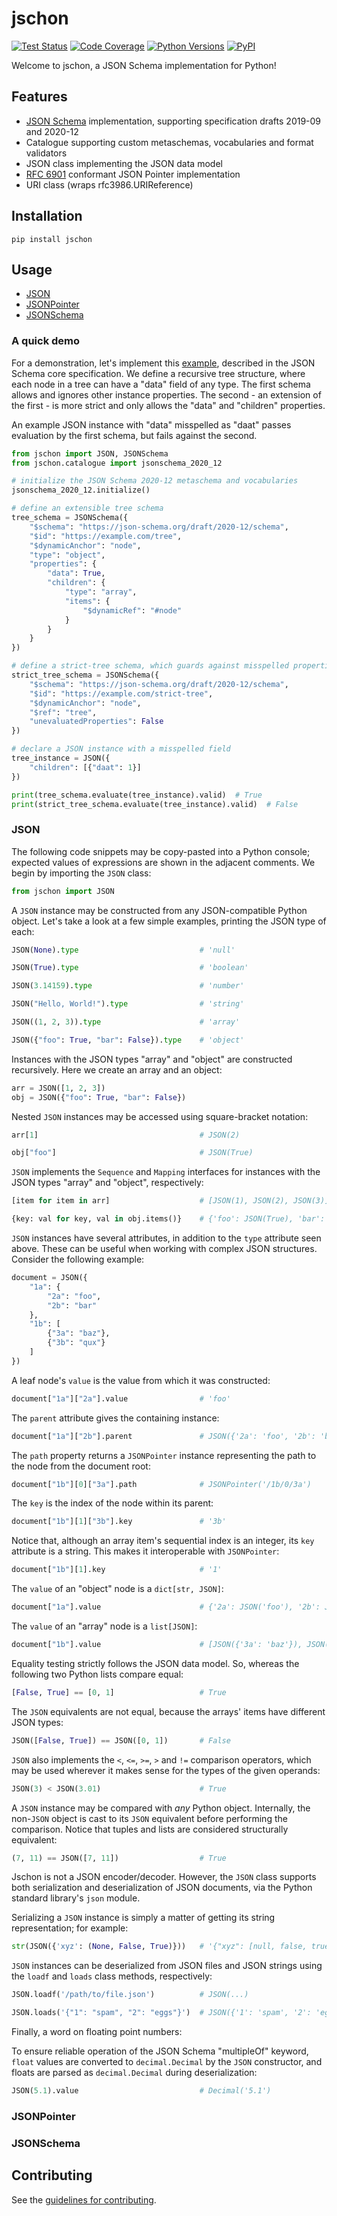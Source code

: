 # jschon

[![Test Status](https://github.com/marksparkza/jschon/actions/workflows/tests.yml/badge.svg)](https://github.com/marksparkza/jschon/actions/workflows/tests.yml)
[![Code Coverage](https://codecov.io/gh/marksparkza/jschon/branch/main/graph/badge.svg)](https://codecov.io/gh/marksparkza/jschon)
[![Python Versions](https://img.shields.io/pypi/pyversions/jschon)](https://pypi.org/project/jschon)
[![PyPI](https://img.shields.io/pypi/v/jschon)](https://pypi.org/project/jschon)

Welcome to jschon, a JSON Schema implementation for Python!

## Features
* [JSON Schema](https://json-schema.org) implementation, supporting specification drafts
  2019-09 and 2020-12
* Catalogue supporting custom metaschemas, vocabularies and format validators
* JSON class implementing the JSON data model
* [RFC 6901](https://tools.ietf.org/html/rfc6901) conformant JSON Pointer implementation
* URI class (wraps rfc3986.URIReference)

## Installation
    pip install jschon

## Usage
* [JSON](#json)
* [JSONPointer](#jsonpointer)
* [JSONSchema](#jsonschema)

### A quick demo
For a demonstration, let's implement this
[example](https://json-schema.org/draft/2020-12/json-schema-core.html#recursive-example),
described in the JSON Schema core specification. We define a recursive tree structure,
where each node in a tree can have a "data" field of any type. The first schema
allows and ignores other instance properties. The second - an extension of the first -
is more strict and only allows the "data" and "children" properties.

An example JSON instance with "data" misspelled as "daat" passes evaluation by the first
schema, but fails against the second.

```python
from jschon import JSON, JSONSchema
from jschon.catalogue import jsonschema_2020_12

# initialize the JSON Schema 2020-12 metaschema and vocabularies
jsonschema_2020_12.initialize()

# define an extensible tree schema
tree_schema = JSONSchema({
    "$schema": "https://json-schema.org/draft/2020-12/schema",
    "$id": "https://example.com/tree",
    "$dynamicAnchor": "node",
    "type": "object",
    "properties": {
        "data": True,
        "children": {
            "type": "array",
            "items": {
                "$dynamicRef": "#node"
            }
        }
    }
})

# define a strict-tree schema, which guards against misspelled properties
strict_tree_schema = JSONSchema({
    "$schema": "https://json-schema.org/draft/2020-12/schema",
    "$id": "https://example.com/strict-tree",
    "$dynamicAnchor": "node",
    "$ref": "tree",
    "unevaluatedProperties": False
})

# declare a JSON instance with a misspelled field
tree_instance = JSON({
    "children": [{"daat": 1}]
})

print(tree_schema.evaluate(tree_instance).valid)  # True
print(strict_tree_schema.evaluate(tree_instance).valid)  # False
```

### JSON
The following code snippets may be copy-pasted into a Python console;
expected values of expressions are shown in the adjacent comments.
We begin by importing the `JSON` class:
```py
from jschon import JSON
```
A `JSON` instance may be constructed from any JSON-compatible Python object.
Let's take a look at a few simple examples, printing the JSON type of each:
```py
JSON(None).type                           # 'null'
```
```py
JSON(True).type                           # 'boolean'
```
```py
JSON(3.14159).type                        # 'number'
```
```py
JSON("Hello, World!").type                # 'string'
```
```py
JSON((1, 2, 3)).type                      # 'array'
```
```py
JSON({"foo": True, "bar": False}).type    # 'object'
```
Instances with the JSON types "array" and "object" are constructed recursively.
Here we create an array and an object:
```py
arr = JSON([1, 2, 3])
obj = JSON({"foo": True, "bar": False})
```
Nested `JSON` instances may be accessed using square-bracket notation:
```py
arr[1]                                    # JSON(2)
```
```py
obj["foo"]                                # JSON(True)
```
`JSON` implements the `Sequence` and `Mapping` interfaces for instances with
the JSON types "array" and "object", respectively:
```py
[item for item in arr]                    # [JSON(1), JSON(2), JSON(3)]
```
```py
{key: val for key, val in obj.items()}    # {'foo': JSON(True), 'bar': JSON(False)}
```
`JSON` instances have several attributes, in addition to the `type` attribute
seen above. These can be useful when working with complex JSON structures.
Consider the following example:
```py
document = JSON({
    "1a": {
        "2a": "foo",
        "2b": "bar"
    },
    "1b": [
        {"3a": "baz"},
        {"3b": "qux"}
    ]
})
```
A leaf node's `value` is the value from which it was constructed:
```py
document["1a"]["2a"].value                # 'foo'
```
The `parent` attribute gives the containing instance:
```py
document["1a"]["2b"].parent               # JSON({'2a': 'foo', '2b': 'bar'})
```
The `path` property returns a `JSONPointer` instance representing the path to the
node from the document root:
```py
document["1b"][0]["3a"].path              # JSONPointer('/1b/0/3a')
```
The `key` is the index of the node within its parent:
```py
document["1b"][1]["3b"].key               # '3b'
```
Notice that, although an array item's sequential index is an integer, its `key`
attribute is a string. This makes it interoperable with `JSONPointer`:
```py
document["1b"][1].key                     # '1'
```
The `value` of an "object" node is a `dict[str, JSON]`:
```py
document["1a"].value                      # {'2a': JSON('foo'), '2b': JSON('bar')}
```
The `value` of an "array" node is a `list[JSON]`:
```py
document["1b"].value                      # [JSON({'3a': 'baz'}), JSON({'3b': 'qux'})]
```
Equality testing strictly follows the JSON data model. So, whereas the following two
Python lists compare equal:
```py
[False, True] == [0, 1]                   # True
```
The `JSON` equivalents are not equal, because the arrays' items have different
JSON types:
```py
JSON([False, True]) == JSON([0, 1])       # False
```
`JSON` also implements the `<`, `<=`, `>=`, `>` and `!=` comparison operators, which
may be used wherever it makes sense for the types of the given operands:
```py
JSON(3) < JSON(3.01)                      # True
```
A `JSON` instance may be compared with _any_ Python object. Internally, the non-`JSON`
object is cast to its `JSON` equivalent before performing the comparison. Notice that
tuples and lists are considered structurally equivalent:
```py
(7, 11) == JSON([7, 11])                  # True
```
Jschon is not a JSON encoder/decoder. However, the `JSON` class supports both
serialization and deserialization of JSON documents, via the Python standard library's
`json` module.

Serializing a `JSON` instance is simply a matter of getting its string representation;
for example:
```py
str(JSON({'xyz': (None, False, True)}))   # '{"xyz": [null, false, true]}'
```
`JSON` instances can be deserialized from JSON files and JSON strings using the
`loadf` and `loads` class methods, respectively:
```py
JSON.loadf('/path/to/file.json')          # JSON(...)
```
```py
JSON.loads('{"1": "spam", "2": "eggs"}')  # JSON({'1': 'spam', '2': 'eggs'})
```
Finally, a word on floating point numbers:

To ensure reliable operation of the JSON Schema "multipleOf" keyword, `float` values
are converted to `decimal.Decimal` by the `JSON` constructor, and floats are parsed as
`decimal.Decimal` during deserialization:
```py
JSON(5.1).value                           # Decimal('5.1')
```

### JSONPointer


### JSONSchema


## Contributing
See the [guidelines for contributing](CONTRIBUTING.md).
